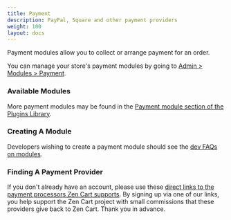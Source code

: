 ```yaml
---
title: Payment
description: PayPal, Square and other payment providers
weight: 100 
layout: docs
---
```


Payment modules allow you to collect or arrange payment for an order.

You can manage your store's payment modules by going to [Admin > Modules > Payment](/user/admin_pages/modules/payment/).

### Available Modules
More payment modules may be found in the [Payment module section of the Plugins Library](https://www.zen-cart.com/downloads.php?do=cat&id=8).

### Creating A Module
Developers wishing to create a payment module should see the [dev FAQs on modules](/dev/code/modules/). 

### Finding A Payment Provider
If you don't already have an account, please use these [direct links to the payment processors Zen Cart supports](https://www.zen-cart.com/content.php?14-Payment-Processing). By signing up via one of our links, you help support the Zen Cart project with small commissions that these providers give back to Zen Cart. Thank you in advance.
